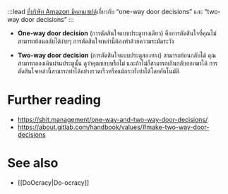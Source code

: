 :::lead
[ที่บริษัท Amazon มีคอนเซปต์](https://handbook.gitlab.com/handbook/values/#make-two-way-door-decisions)เกี่ยวกับ “one-way door decisions” และ “two-way door decisions”
:::

- **One-way door decision** (การตัดสินใจแบบประตูทางเดียว)
  คือการตัดสินใจที่คุณไม่สามารถย้อนกลับได้ง่ายๆ การตัดสินใจเหล่านี้ต้องทำด้วยความระมัดระวัง

- **Two-way door decision** (การตัดสินใจแบบประตูสองทาง)
  สามารถย้อนกลับได้ คุณสามารถลองเดินผ่านประตูนั้น ดูว่าคุณชอบหรือไม่ และถ้าไม่ก็สามารถเกินกลับออกมาได้ การตัดสินใจเหล่านี้สามารถทำได้อย่างรวดเร็วหรือแม้กระทั่งทำได้โดยอัตโนมัติ

# Further reading

- <https://shit.management/one-way-and-two-way-door-decisions/>
- <https://about.gitlab.com/handbook/values/#make-two-way-door-decisions>

# See also

- [[DoOcracy|Do-ocracy]]
